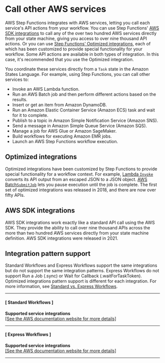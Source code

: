 # Call other AWS services<a name="connect-to-services"></a>

AWS Step Functions integrates with AWS services, letting you call each service's API actions from your workflow\. You can use Step Functions' [AWS SDK integrations](supported-services-awssdk.md) to call any of the over two hundred AWS services directly from your state machine, giving you access to over nine thousand API actions\. Or you can use [Step Functions' Optimized integrations](connect-supported-services.md), each of which has been customized to provide special functionality for your workflow\. Some API actions are available in both types of integration\. In this case, it's recommended that you use the Optimized integration\. 

You coordinate these services directly from a `Task` state in the Amazon States Language\. For example, using Step Functions, you can call other services to: 
+ Invoke an AWS Lambda function\.
+ Run an AWS Batch job and then perform different actions based on the results\.
+ Insert or get an item from Amazon DynamoDB\.
+ Run an Amazon Elastic Container Service \(Amazon ECS\) task and wait for it to complete\.
+ Publish to a topic in Amazon Simple Notification Service \(Amazon SNS\)\.
+ Send a message in Amazon Simple Queue Service \(Amazon SQS\)\.
+ Manage a job for AWS Glue or Amazon SageMaker\.
+ Build workflows for executing Amazon EMR jobs\.
+ Launch an AWS Step Functions workflow execution\.

## Optimized integrations<a name="connect-to-services-optimized"></a>

 Optimized integrations have been customized by Step Functions to provide special functionality for a workflow context\. For example, [Lambda `Invoke`](connect-lambda.md) converts its API output from an escaped JSON to a JSON object\. [AWS Batch`SubmitJob`](connect-batch.md) lets you pause execution until the job is complete\. The first set of optimized integrations was released in 2018, and there are now over fifty APIs\. 

## AWS SDK integrations<a name="connect-to-services-awssdk"></a>

 AWS SDK integrations work exactly like a standard API call using the AWS SDK\. They provide the ability to call over nine thousand APIs across the more than two hundred AWS services directly from your state machine definition\. AWS SDK integrations were released in 2021\. 

## Integration pattern support<a name="connect-to-services-integration-patterns"></a>

 Standard Workflows and Express Workflows support the same integrations but do not support the same integration patterns\. Express Workflows do not support Run a Job \(\.sync\) or Wait for Callback \(\.waitForTaskToken\)\. Optimized integrations pattern support is different for each integration\. For more information, see [Standard vs\. Express Workflows](concepts-standard-vs-express.md)\.

------
#### [ Standard Workflows ]


**Supported service integrations**  
[\[See the AWS documentation website for more details\]](http://docs.aws.amazon.com/step-functions/latest/dg/connect-to-services.html)

------
#### [ Express Workflows ]


**Supported service integrations**  
[\[See the AWS documentation website for more details\]](http://docs.aws.amazon.com/step-functions/latest/dg/connect-to-services.html)

------
